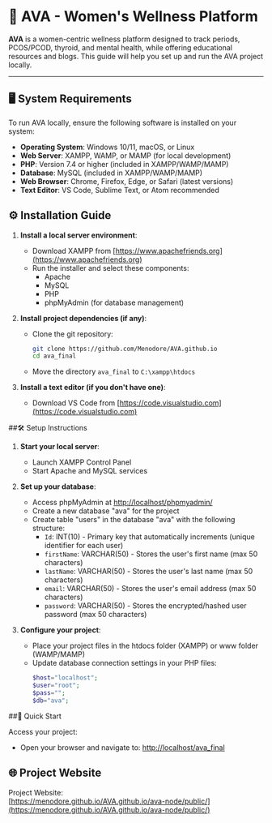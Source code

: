 # 🌸 AVA - Women's Wellness Platform

**AVA** is a women-centric wellness platform designed to track periods, PCOS/PCOD, thyroid, and mental health, while offering educational resources and blogs. This guide will help you set up and run the AVA project locally.

---

## 🖥️ System Requirements

To run AVA locally, ensure the following software is installed on your system:

- **Operating System**: Windows 10/11, macOS, or Linux
- **Web Server**: XAMPP, WAMP, or MAMP (for local development)
- **PHP**: Version 7.4 or higher (included in XAMPP/WAMP/MAMP)
- **Database**: MySQL (included in XAMPP/WAMP/MAMP)
- **Web Browser**: Chrome, Firefox, Edge, or Safari (latest versions)
- **Text Editor**: VS Code, Sublime Text, or Atom recommended

## ⚙️ Installation Guide

1. **Install a local server environment**:
   - Download XAMPP from [https://www.apachefriends.org](https://www.apachefriends.org)
   - Run the installer and select these components:
     - Apache
     - MySQL
     - PHP
     - phpMyAdmin (for database management)

2. **Install project dependencies (if any)**:
   - Clone the git repository:
     ```bash
     git clone https://github.com/Menodore/AVA.github.io 
     cd ava_final
     ```
   - Move the directory `ava_final` to `C:\xampp\htdocs`

3. **Install a text editor (if you don't have one)**:
   - Download VS Code from [https://code.visualstudio.com](https://code.visualstudio.com)

##🛠️ Setup Instructions

1. **Start your local server**:
   - Launch XAMPP Control Panel
   - Start Apache and MySQL services

2. **Set up your database**:
   - Access phpMyAdmin at [http://localhost/phpmyadmin/](http://localhost/phpmyadmin/)
   - Create a new database "ava" for the project
   - Create table "users" in the database "ava" with the following structure:
     - `Id`: INT(10) - Primary key that automatically increments (unique identifier for each user)
     - `firstName`: VARCHAR(50) - Stores the user's first name (max 50 characters)
     - `lastName`: VARCHAR(50) - Stores the user's last name (max 50 characters)
     - `email`: VARCHAR(50) - Stores the user's email address (max 50 characters)
     - `password`: VARCHAR(50) - Stores the encrypted/hashed user password (max 50 characters)

3. **Configure your project**:
   - Place your project files in the htdocs folder (XAMPP) or www folder (WAMP/MAMP)
   - Update database connection settings in your PHP files:
     ```php
     $host="localhost";
     $user="root";
     $pass="";
     $db="ava";
     ```

##🚀 Quick Start

Access your project:
- Open your browser and navigate to: [http://localhost/ava_final](http://localhost/ava_final)


## 🌐 Project Website  
Project Website:  
[https://menodore.github.io/AVA.github.io/ava-node/public/](https://menodore.github.io/AVA.github.io/ava-node/public/)
